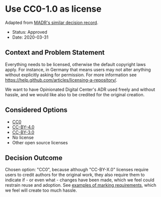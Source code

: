 # Use CC0-1.0 as license

Adapted from
[MADR's similar decision record](https://github.com/adr/madr/blob/2.1.2/docs/adr/0001-use-CC0-as-license.md).

* Status: Approved
* Date: 2020-03-31

## Context and Problem Statement

Everything needs to be licensed, otherwise the default copyright laws apply.
For instance, in Germany that means users may not alter anything without explicitly asking for permission.
For more information see <https://help.github.com/articles/licensing-a-repository/>.

We want to have Opinionated Digital Center's ADR used freely and without hassle, and
we would like also to be credited for the original creation.

## Considered Options

* [CC0](https://creativecommons.org/share-your-work/public-domain/cc0/)
* [CC-BY-4.0](https://creativecommons.org/licenses/by/4.0)
* [CC-BY-3.0](https://creativecommons.org/licenses/by/3.0)
* No license
* Other open source licenses

## Decision Outcome

Chosen option: "CC0", because although "CC-BY-X.0" licenses require users to credit
authors for the original work, they also require them to indicate if - or even what -
changes have been made, which we feel could restrain reuse and adoption.
See [examples of marking requirements](https://wiki.creativecommons.org/wiki/Best_practices_for_attribution#This_is_a_good_attribution_for_material_you_modified_slightly),
which we feel will create too much hassle.
